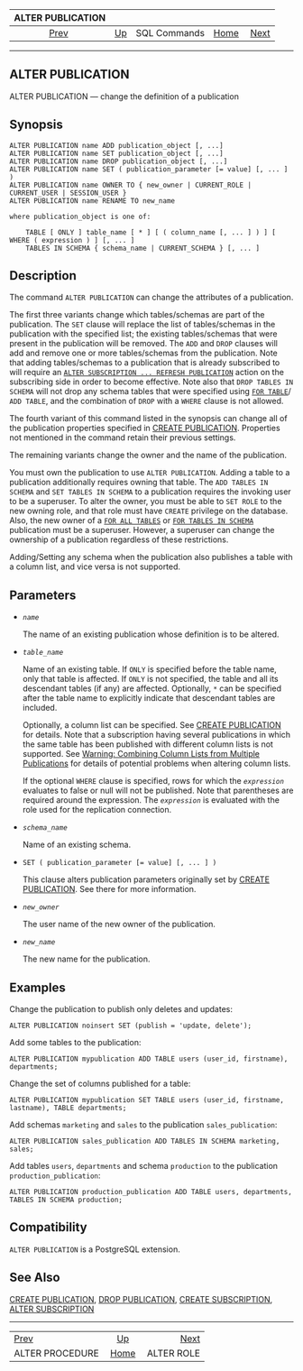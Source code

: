 <!--?xml version="1.0" encoding="UTF-8" standalone="no"?-->

|                  ALTER PUBLICATION                 |                                        |              |                                                       |                                          |
| :------------------------------------------------: | :------------------------------------- | :----------: | ----------------------------------------------------: | ---------------------------------------: |
| [Prev](sql-alterprocedure.html "ALTER PROCEDURE")  | [Up](sql-commands.html "SQL Commands") | SQL Commands | [Home](index.html "PostgreSQL 17devel Documentation") |  [Next](sql-alterrole.html "ALTER ROLE") |

***

[]()

## ALTER PUBLICATION

ALTER PUBLICATION — change the definition of a publication

## Synopsis

    ALTER PUBLICATION name ADD publication_object [, ...]
    ALTER PUBLICATION name SET publication_object [, ...]
    ALTER PUBLICATION name DROP publication_object [, ...]
    ALTER PUBLICATION name SET ( publication_parameter [= value] [, ... ] )
    ALTER PUBLICATION name OWNER TO { new_owner | CURRENT_ROLE | CURRENT_USER | SESSION_USER }
    ALTER PUBLICATION name RENAME TO new_name

    where publication_object is one of:

        TABLE [ ONLY ] table_name [ * ] [ ( column_name [, ... ] ) ] [ WHERE ( expression ) ] [, ... ]
        TABLES IN SCHEMA { schema_name | CURRENT_SCHEMA } [, ... ]

## Description

The command `ALTER PUBLICATION` can change the attributes of a publication.

The first three variants change which tables/schemas are part of the publication. The `SET` clause will replace the list of tables/schemas in the publication with the specified list; the existing tables/schemas that were present in the publication will be removed. The `ADD` and `DROP` clauses will add and remove one or more tables/schemas from the publication. Note that adding tables/schemas to a publication that is already subscribed to will require an [`ALTER SUBSCRIPTION ... REFRESH PUBLICATION`](sql-altersubscription.html#SQL-ALTERSUBSCRIPTION-PARAMS-REFRESH-PUBLICATION) action on the subscribing side in order to become effective. Note also that `DROP TABLES IN SCHEMA` will not drop any schema tables that were specified using [`FOR TABLE`](sql-createpublication.html#SQL-CREATEPUBLICATION-FOR-TABLE)/ `ADD TABLE`, and the combination of `DROP` with a `WHERE` clause is not allowed.

The fourth variant of this command listed in the synopsis can change all of the publication properties specified in [CREATE PUBLICATION](sql-createpublication.html "CREATE PUBLICATION"). Properties not mentioned in the command retain their previous settings.

The remaining variants change the owner and the name of the publication.

You must own the publication to use `ALTER PUBLICATION`. Adding a table to a publication additionally requires owning that table. The `ADD TABLES IN SCHEMA` and `SET TABLES IN SCHEMA` to a publication requires the invoking user to be a superuser. To alter the owner, you must be able to `SET ROLE` to the new owning role, and that role must have `CREATE` privilege on the database. Also, the new owner of a [`FOR ALL TABLES`](sql-createpublication.html#SQL-CREATEPUBLICATION-FOR-ALL-TABLES) or [`FOR TABLES IN SCHEMA`](sql-createpublication.html#SQL-CREATEPUBLICATION-FOR-TABLES-IN-SCHEMA) publication must be a superuser. However, a superuser can change the ownership of a publication regardless of these restrictions.

Adding/Setting any schema when the publication also publishes a table with a column list, and vice versa is not supported.

## Parameters

*   *`name`*

    The name of an existing publication whose definition is to be altered.

*   *`table_name`*

    Name of an existing table. If `ONLY` is specified before the table name, only that table is affected. If `ONLY` is not specified, the table and all its descendant tables (if any) are affected. Optionally, `*` can be specified after the table name to explicitly indicate that descendant tables are included.

    Optionally, a column list can be specified. See [CREATE PUBLICATION](sql-createpublication.html "CREATE PUBLICATION") for details. Note that a subscription having several publications in which the same table has been published with different column lists is not supported. See [Warning: Combining Column Lists from Multiple Publications](logical-replication-col-lists.html#LOGICAL-REPLICATION-COL-LIST-COMBINING "Warning: Combining Column Lists from Multiple Publications") for details of potential problems when altering column lists.

    If the optional `WHERE` clause is specified, rows for which the *`expression`* evaluates to false or null will not be published. Note that parentheses are required around the expression. The *`expression`* is evaluated with the role used for the replication connection.

*   *`schema_name`*

    Name of an existing schema.

*   `SET ( publication_parameter [= value] [, ... ] )`

    This clause alters publication parameters originally set by [CREATE PUBLICATION](sql-createpublication.html "CREATE PUBLICATION"). See there for more information.

*   *`new_owner`*

    The user name of the new owner of the publication.

*   *`new_name`*

    The new name for the publication.

## Examples

Change the publication to publish only deletes and updates:

    ALTER PUBLICATION noinsert SET (publish = 'update, delete');

Add some tables to the publication:

    ALTER PUBLICATION mypublication ADD TABLE users (user_id, firstname), departments;

Change the set of columns published for a table:

    ALTER PUBLICATION mypublication SET TABLE users (user_id, firstname, lastname), TABLE departments;

Add schemas `marketing` and `sales` to the publication `sales_publication`:

    ALTER PUBLICATION sales_publication ADD TABLES IN SCHEMA marketing, sales;

Add tables `users`, `departments` and schema `production` to the publication `production_publication`:

    ALTER PUBLICATION production_publication ADD TABLE users, departments, TABLES IN SCHEMA production;

## Compatibility

`ALTER PUBLICATION` is a PostgreSQL extension.

## See Also

[CREATE PUBLICATION](sql-createpublication.html "CREATE PUBLICATION"), [DROP PUBLICATION](sql-droppublication.html "DROP PUBLICATION"), [CREATE SUBSCRIPTION](sql-createsubscription.html "CREATE SUBSCRIPTION"), [ALTER SUBSCRIPTION](sql-altersubscription.html "ALTER SUBSCRIPTION")

***

|                                                    |                                                       |                                          |
| :------------------------------------------------- | :---------------------------------------------------: | ---------------------------------------: |
| [Prev](sql-alterprocedure.html "ALTER PROCEDURE")  |         [Up](sql-commands.html "SQL Commands")        |  [Next](sql-alterrole.html "ALTER ROLE") |
| ALTER PROCEDURE                                    | [Home](index.html "PostgreSQL 17devel Documentation") |                               ALTER ROLE |
